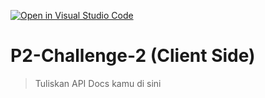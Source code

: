 [![Open in Visual Studio Code](https://classroom.github.com/assets/open-in-vscode-2e0aaae1b6195c2367325f4f02e2d04e9abb55f0b24a779b69b11b9e10269abc.svg)](https://classroom.github.com/online_ide?assignment_repo_id=18240752&assignment_repo_type=AssignmentRepo)
# P2-Challenge-2 (Client Side)

> Tuliskan API Docs kamu di sini
